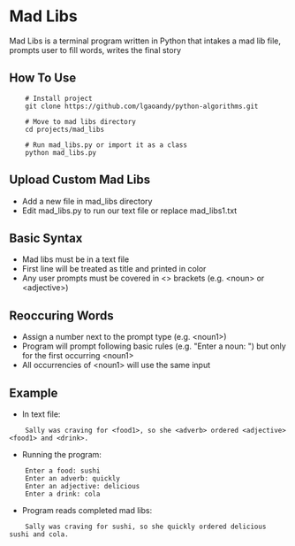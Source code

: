 # Mad Libs

Mad Libs is a terminal program written in Python that intakes a mad lib file, prompts user to fill words, writes the final story

## How To Use

```t
    # Install project
    git clone https://github.com/lgaoandy/python-algorithms.git

    # Move to mad libs directory
    cd projects/mad_libs

    # Run mad_libs.py or import it as a class
    python mad_libs.py
```

## Upload Custom Mad Libs

- Add a new file in mad_libs directory
- Edit mad_libs.py to run our text file or replace mad_libs1.txt

## Basic Syntax

- Mad libs must be in a text file
- First line will be treated as title and printed in color
- Any user prompts must be covered in <> brackets (e.g. \<noun\> or \<adjective\>)

## Reoccuring Words

- Assign a number next to the prompt type (e.g. \<noun1\>)
- Program will prompt following basic rules (e.g. "Enter a noun: ") but only for the first occurring \<noun1\>
- All occurrencies of \<noun1\> will use the same input

## Example

- In text file:

```
    Sally was craving for <food1>, so she <adverb> ordered <adjective> <food1> and <drink>.
```

- Running the program:

```
    Enter a food: sushi
    Enter an adverb: quickly
    Enter an adjective: delicious
    Enter a drink: cola
```

- Program reads completed mad libs:

```
    Sally was craving for sushi, so she quickly ordered delicious sushi and cola.
```

